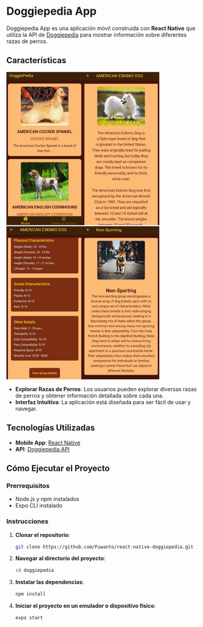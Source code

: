 # Doggiepedia App

Doggiepedia App es una aplicación móvil construida con **React Native** que utiliza la API de [Doggiepedia](https://api.doggiepedia.org/) para mostrar información sobre diferentes razas de perros.

## Características

<img src="doggiepedia/screenshoots/home.jpeg" alt="Captura de pantalla de la aplicación" width="200"/><img src="doggiepedia/screenshoots/breed-details-1.jpeg" alt="Captura de pantalla de la aplicación" width="200"/><img src="doggiepedia/screenshoots/breed-details.jpeg" alt="Captura de pantalla de la aplicación" width="200"/><img src="doggiepedia/screenshoots/group-details.jpeg" alt="Captura de pantalla de la aplicación" width="200"/>

- **Explorar Razas de Perros**: Los usuarios pueden explorar diversas razas de perros y obtener información detallada sobre cada una.
- **Interfaz Intuitiva**: La aplicación está diseñada para ser fácil de usar y navegar.

## Tecnologías Utilizadas

- **Mobile App**: [React Native](https://reactnative.dev/)
- **API**: [Doggiepedia API](https://api.doggiepedia.org/)

## Cómo Ejecutar el Proyecto

### Prerrequisitos

- Node.js y npm instalados
- Expo CLI instalado

### Instrucciones

1. **Clonar el repositorio**:
   ```bash
   git clone https://github.com/Fuwanto/react-native-doggiepedia.git
   ```
2. **Navegar al directorio del proyecto**:
   ```bash
   cd doggiepedia
   ```
3. **Instalar las dependencias**:
   ```bash
   npm install
   ```
4. **Iniciar el proyecto en un emulador o dispositivo físico**:
   ```bash
   expo start
   ```
